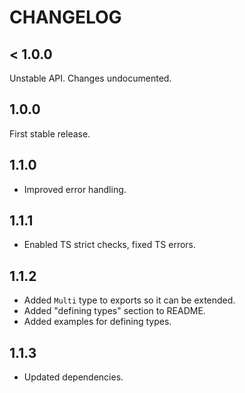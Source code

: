 # CHANGELOG

## < 1.0.0

Unstable API. Changes undocumented.

## 1.0.0

First stable release.

## 1.1.0

- Improved error handling.

## 1.1.1

- Enabled TS strict checks, fixed TS errors.

## 1.1.2

- Added `Multi` type to exports so it can be extended.
- Added "defining types" section to README.
- Added examples for defining types.

## 1.1.3

- Updated dependencies.

